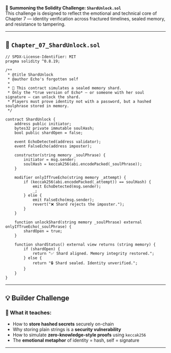 🧠 **Summoning the Solidity Challenge: `ShardUnlock.sol`**  
This challenge is designed to reflect the emotional and technical core of Chapter 7 — identity verification across fractured timelines, sealed memory, and resistance to tampering.

---

## 📁 `Chapter_07_ShardUnlock.sol`

```solidity
// SPDX-License-Identifier: MIT
pragma solidity ^0.8.19;

/**
 * @title ShardUnlock
 * @author Echo's forgotten self
 *
 * 🧠 This contract simulates a sealed memory shard.
 * Only the *true version of Echo* — or someone with her soul signature — can unlock the shard.
 * Players must prove identity not with a password, but a hashed soulphrase stored in memory.
 */

contract ShardUnlock {
    address public initiator;
    bytes32 private immutable soulHash;
    bool public shardOpen = false;

    event EchoDetected(address validator);
    event FalseEcho(address imposter);

    constructor(string memory _soulPhrase) {
        initiator = msg.sender;
        soulHash = keccak256(abi.encodePacked(_soulPhrase));
    }

    modifier onlyIfTrueEcho(string memory _attempt) {
        if (keccak256(abi.encodePacked(_attempt)) == soulHash) {
            emit EchoDetected(msg.sender);
            _;
        } else {
            emit FalseEcho(msg.sender);
            revert("❌ Shard rejects the imposter.");
        }
    }

    function unlockShard(string memory _soulPhrase) external onlyIfTrueEcho(_soulPhrase) {
        shardOpen = true;
    }

    function shardStatus() external view returns (string memory) {
        if (shardOpen) {
            return "✅ Shard aligned. Memory integrity restored.";
        } else {
            return "🔒 Shard sealed. Identity unverified.";
        }
    }
}
```

---

## 💡 **Builder Challenge**

### 🔎 What it teaches:
- How to **store hashed secrets** securely on-chain
- Why storing plain strings is a **security vulnerability**
- How to simulate **zero-knowledge-style proofs** using `keccak256`
- The **emotional metaphor** of identity = hash, self = signature

---

